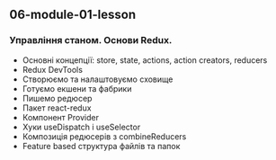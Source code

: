 ## 06-module-01-lesson
### Управління станом. Основи Redux.

- Основні концепції: store, state, actions, action creators, reducers
- Redux DevTools
- Створюємо та налаштовуємо сховище
- Готуємо екшени та фабрики
- Пишемо редюсер
- Пакет react-redux
- Компонент Provider
- Хуки useDispatch і useSelector
- Композиція редюсерів з combineReducers
- Feature based структура файлів та папок